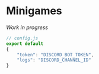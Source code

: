 # Minigames
_Work in progress_

```js
// config.js
export default
{
    "token": "DISCORD_BOT_TOKEN",
    "logs": "DISCORD_CHANNEL_ID"
}
```
